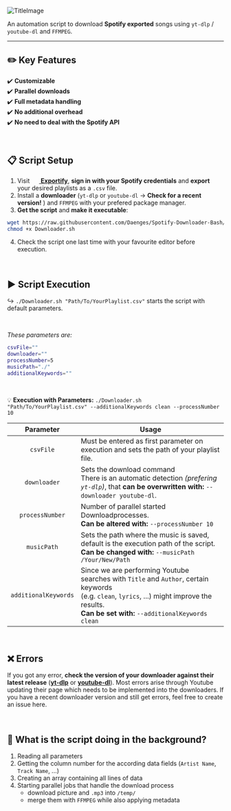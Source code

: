 ![TitleImage](https://user-images.githubusercontent.com/57369924/221327179-e60f6e56-28a8-4405-8a37-a38e2ad7d194.jpg)

An automation script to download **Spotify exported** songs using `yt-dlp` / `youtube-dl` and `FFMPEG`.

---

## :pencil2: Key Features
:heavy_check_mark: **Customizable**<br>
:heavy_check_mark: **Parallel downloads**<br>
:heavy_check_mark: **Full metadata handling**<br>
:heavy_check_mark: **No additional overhead**<br>
:heavy_check_mark: **No need to deal with the Spotify API**<br>

&nbsp;

## :clipboard: Script Setup

1. Visit &nbsp;<a href="https://watsonbox.github.io/exportify/"><img style="height: 1em;" src="https://watsonbox.github.io/exportify/favicon.png"> <b>Exportify</b></a>, **sign in with your Spotify credentials** and **export** your desired playlists as a `.csv` file.
2. Install a **downloader** (`yt-dlp` or `youtube-dl` &rarr; **Check for a recent version!** ) and `FFMPEG` with your prefered package manager.
3. **Get the script** and **make it executable**:
```sh
wget https://raw.githubusercontent.com/Daenges/Spotify-Downloader-Bash/main/Downloader.sh &&\
chmod +x Downloader.sh
```
4. Check the script one last time with your favourite editor before execution.

&nbsp;

## :arrow_forward: Script Execution
:arrow_right_hook: `./Downloader.sh "Path/To/YourPlaylist.csv"` starts the script with default parameters.

<br>

*These parameters are:*
```sh
csvFile=""
downloader=""
processNumber=5
musicPath="./"
additionalKeywords=""
```
<br>

:bulb: **Execution with Parameters:** `./Downloader.sh "Path/To/YourPlaylist.csv" --additionalKeywords clean --processNumber 10`

|Parameter|Usage|
|:-:|-|
|`csvFile`|Must be entered as first parameter on execution and sets the path of your playlist file.|
|`downloader`|Sets the download command<br>There is an automatic detection *(prefering `yt-dlp`)*, that **can be overwritten with:** `--downloader youtube-dl`.|
|`processNumber`|Number of parallel started Downloadprocesses.<br>**Can be altered with:** `--processNumber 10`|
|`musicPath`|Sets the path where the music is saved, default is the execution path of the script.<br>**Can be changed with:** `--musicPath /Your/New/Path`|
|`additionalKeywords`|Since we are performing Youtube searches with `Title` and `Author`, certain keywords<br>(e.g. `clean`, `lyrics`, ...) might improve the results.<br>**Can be set with:** `--additionalKeywords clean`|
<br>

## :x: Errors
If you got any error, **check the version of your downloader against their latest release** (**[yt-dlp](https://github.com/yt-dlp/yt-dlp/releases)** or **[youtube-dl](https://github.com/ytdl-org/youtube-dl/releases)**).
Most errors arise through Youtube updating their page which needs to be implemented into the downloaders.
If you have a recent downloader version and still get errors, feel free to create an issue here.

<br>

## :mag_right: What is the script doing in the background?
1. Reading all parameters
2. Getting the column number for the according data fields (`Artist Name`, `Track Name`, ...)
3. Creating an array containing all lines of data
4. Starting parallel jobs that handle the download process
    - download picture and `.mp3` into `/temp/`
    - merge them with `FFMPEG` while also applying metadata
